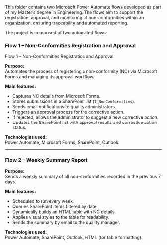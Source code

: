 
This folder contains two Microsoft Power Automate flows developed as part of my Master’s degree in Engineering. The flows aim to support the registration, approval, and monitoring of non-conformities within an organization, ensuring traceability and automated reporting.

The project is composed of two automated flows:

###  Flow 1 – Non-Conformities Registration and Approval 

 Flow 1 – Non-Conformities Registration and Approval

**Purpose:**  
Automates the process of registering a non-conformity (NC) via Microsoft Forms and managing its approval workflow.

**Main features:**
- Captures NC details from Microsoft Forms.
- Stores submissions in a SharePoint list (`T_NonConformities`).
- Sends email notifications to quality administrators.
- Triggers an approval process for the corrective action.
- If rejected, allows the administrator to suggest a new corrective action.
- Updates the SharePoint list with approval results and corrective action status.

**Technologies used:**  
Power Automate, Microsoft Forms, SharePoint, Outlook.

---

###  Flow 2 – Weekly Summary Report

**Purpose:**  
Sends a weekly summary of all non-conformities recorded in the previous 7 days.

**Main features:**
- Scheduled to run every week.
- Queries SharePoint items filtered by date.
- Dynamically builds an HTML table with NC details.
- Applies visual styles to the table for readability.
- Sends the summary by email to the quality manager.

**Technologies used:**  
Power Automate, SharePoint, Outlook, HTML (for table formatting).



